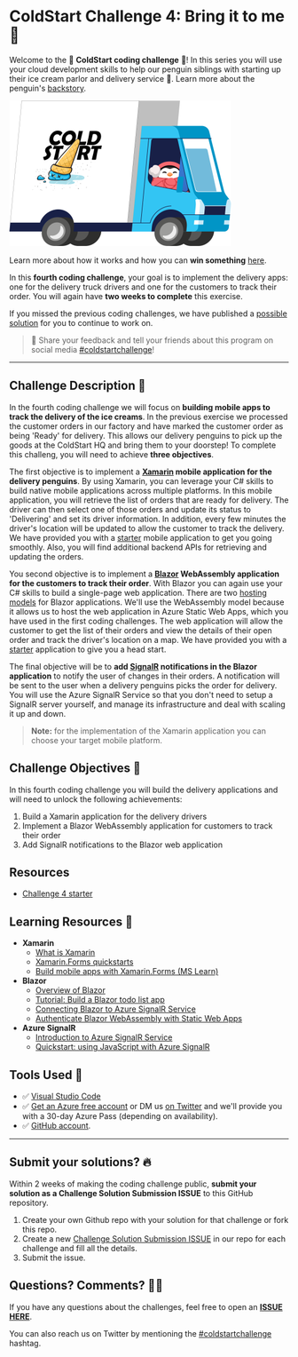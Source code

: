 # ColdStart Challenge 4: Bring it to me 🚚

Welcome to the 🧊 **ColdStart coding challenge** 🧊! In this series you will use your cloud development skills to help our penguin siblings with starting up their ice cream parlor and delivery service 🍨. Learn more about the penguin's [backstory](../../BackStory.md).

![Cold Start Logo](../../assets/COLDSTART-TRUCK-400x300.png)

Learn more about how it works and how you can **win something** [here](../../README.md).

In this **fourth coding challenge**, your goal is to implement the delivery apps: one for the delivery truck drivers and one for the customers to track their order. You will again have **two weeks to complete** this exercise.

If you missed the previous coding challenges, we have published a [possible solution](../challenge3/finished) for you to continue to work on.

> 📣 Share your feedback and tell your friends about this program on social media [\#coldstartchallenge](https://twitter.com/search?q=%23coldstartchallenge)!

---

## Challenge Description 🐧

In the fourth coding challenge we will focus on **building mobile apps to track the delivery of the ice creams**. In the previous exercise we processed the customer orders in our factory and have marked the customer order as being 'Ready' for delivery. This allows our delivery penguins to pick up the goods at the ColdStart HQ and bring them to your doorstep! To complete this challeng, you will need to achieve **three objectives**.

The first objective is to implement a **[Xamarin](https://docs.microsoft.com/en-us/xamarin/get-started/what-is-xamarin?ocid=aid3027557) mobile application for the delivery penguins**. By using Xamarin, you can leverage your C# skills to build native mobile applications across multiple platforms. In this mobile application, you will retrieve the list of orders that are ready for delivery. The driver can then select one of those orders and update its status to 'Delivering' and set its driver information. In addition, every few minutes the driver's location will be updated to allow the customer to track the delivery. We have provided you with a [starter](../challenge4/starter) mobile application to get you going smoothly. Also, you will find additional backend APIs for retrieving and updating the orders.

You second objective is to implement a **[Blazor](https://docs.microsoft.com/en-us/aspnet/core/blazor/?ocid=aid3027557) WebAssembly application for the customers to track their order**. With Blazor you can again use your C# skills to build a single-page web application. There are two [hosting models](https://docs.microsoft.com/en-us/aspnet/core/blazor/hosting-models?ocid=aid3027557) for Blazor applications. We'll use the WebAssembly model because it allows us to host the web application in Azure Static Web Apps, which you have used in the first coding challenges. The web application will allow the customer to get the list of their orders and view the details of their open order and track the driver's location on a map. We have provided you with a [starter](../challenge4/starter) application to give you a head start.

The final objective will be to **add [SignalR](https://docs.microsoft.com/en-us/azure/azure-signalr/signalr-overview?ocid=aid3027557) notifications in the Blazor application** to notify the user of changes in their orders. A notification will be sent to the user when a delivery penguins picks the order for delivery. You will use the Azure SignalR Service so that you don't need to setup a SignalR server yourself, and manage its infrastructure and deal with scaling it up and down.

> **Note:** for the implementation of the Xamarin application you can choose your target mobile platform.

## Challenge Objectives 🥇

In this fourth coding challenge you will build the delivery applications and will need to unlock the following achievements:

1. Build a Xamarin application for the delivery drivers
2. Implement a Blazor WebAssembly application for customers to track their order
3. Add SignalR notifications to the Blazor web application

## Resources

- [Challenge 4 starter](../challenge4/starter)

## Learning Resources 📖

- **Xamarin**
    - [What is Xamarin](https://docs.microsoft.com/en-us/xamarin/get-started/what-is-xamarin?ocid=aid3027557)
    - [Xamarin.Forms quickstarts](https://docs.microsoft.com/en-us/xamarin/get-started/quickstarts/?ocid=aid3027557)
    - [Build mobile apps with Xamarin.Forms (MS Learn)](https://docs.microsoft.com/en-us/learn/paths/build-mobile-apps-with-xamarin-forms/?ocid=aid3027557)
- **Blazor**
  - [Overview of Blazor](https://docs.microsoft.com/en-us/aspnet/core/blazor/?ocid=aid3027557)
  - [Tutorial: Build a Blazor todo list app](https://docs.microsoft.com/en-us/aspnet/core/tutorials/build-a-blazor-app?ocid=aid3027557)
  - [Connecting Blazor to Azure SignalR Service](https://blazorhelpwebsite.com/ViewBlogPost/32)
  - [Authenticate Blazor WebAssembly with Static Web Apps](https://anthonychu.ca/post/blazor-auth-azure-static-web-apps/)
- **Azure SignalR**
  - [Introduction to Azure SignalR Service](https://docs.microsoft.com/en-us/azure/azure-signalr/signalr-overview?ocid=aid3027557)
  - [Quickstart: using JavaScript with Azure SignalR](https://docs.microsoft.com/en-us/azure/azure-signalr/signalr-quickstart-azure-functions-javascript?ocid=aid3027557)

## Tools Used 🚀

- ✅ [Visual Studio Code](https://code.visualstudio.com?ocid=aid3027557)
- ✅ [Get an Azure free account](https://azure.microsoft.com/en-us/free/?ocid=aid3027557) or DM us [on Twitter](https://twitter.com/msdev_be) and we'll provide you with a 30-day Azure Pass (depending on availability).
- ✅ [GitHub account](https://github.com/).

---

## Submit your solutions? 🔥

Within 2 weeks of making the coding challenge public, **submit your solution as a Challenge Solution Submission ISSUE** to this GitHub repository.

 1. Create your own Github repo with your solution for that challenge or fork this repo.
 2. Create a new [Challenge Solution Submission ISSUE](https://github.com/ColdStart-Challenge/ColdStart-Challenge-2021/issues/new/choose) in our repo for each challenge and fill all the details.
 3. Submit the issue.


## Questions? Comments? 🙋‍♀️

If you have any questions about the challenges, feel free to open an **[ISSUE HERE](https://github.com/ColdStart-Challenge/ColdStart-Challenge-2021/issues/new/choose)**.

You can also reach us on Twitter by mentioning the [\#coldstartchallenge](https://twitter.com/search?q=%23coldstartchallenge) hashtag.
